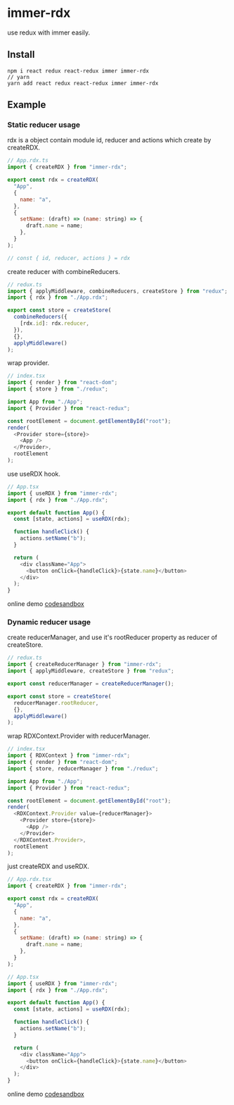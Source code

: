 # immer-rdx

use redux with immer easily.

## Install

```shell
npm i react redux react-redux immer immer-rdx
// yarn
yarn add react redux react-redux immer immer-rdx
```

## Example

### Static reducer usage

rdx is a object contain module id, reducer and actions which create by createRDX.

```javascript
// App.rdx.ts
import { createRDX } from "immer-rdx";

export const rdx = createRDX(
  "App",
  {
    name: "a",
  },
  {
    setName: (draft) => (name: string) => {
      draft.name = name;
    },
  }
);

// const { id, reducer, actions } = rdx
```

create reducer with combineReducers.

```javascript
// redux.ts
import { applyMiddleware, combineReducers, createStore } from "redux";
import { rdx } from "./App.rdx";

export const store = createStore(
  combineReducers({
    [rdx.id]: rdx.reducer,
  }),
  {},
  applyMiddleware()
);
```

wrap provider.

```javascript
// index.tsx
import { render } from "react-dom";
import { store } from "./redux";

import App from "./App";
import { Provider } from "react-redux";

const rootElement = document.getElementById("root");
render(
  <Provider store={store}>
    <App />
  </Provider>,
  rootElement
);
```

use useRDX hook.

```javascript
// App.tsx
import { useRDX } from "immer-rdx";
import { rdx } from "./App.rdx";

export default function App() {
  const [state, actions] = useRDX(rdx);

  function handleClick() {
    actions.setName("b");
  }

  return (
    <div className="App">
      <button onClick={handleClick}>{state.name}</button>
    </div>
  );
}
```

online demo [codesandbox](https://codesandbox.io/s/static-reducer-usage-l4edq)

### Dynamic reducer usage

create reducerManager, and use it's rootReducer property as reducer of createStore.

```javascript
// redux.ts
import { createReducerManager } from "immer-rdx";
import { applyMiddleware, createStore } from "redux";

export const reducerManager = createReducerManager();

export const store = createStore(
  reducerManager.rootReducer,
  {},
  applyMiddleware()
);
```

wrap RDXContext.Provider with reducerManager.

```javascript
// index.tsx
import { RDXContext } from "immer-rdx";
import { render } from "react-dom";
import { store, reducerManager } from "./redux";

import App from "./App";
import { Provider } from "react-redux";

const rootElement = document.getElementById("root");
render(
  <RDXContext.Provider value={reducerManager}>
    <Provider store={store}>
      <App />
    </Provider>
  </RDXContext.Provider>,
  rootElement
);
```

just createRDX and useRDX.

```javascript
// App.rdx.tsx
import { createRDX } from "immer-rdx";

export const rdx = createRDX(
  "App",
  {
    name: "a",
  },
  {
    setName: (draft) => (name: string) => {
      draft.name = name;
    },
  }
);

// App.tsx
import { useRDX } from "immer-rdx";
import { rdx } from "./App.rdx";

export default function App() {
  const [state, actions] = useRDX(rdx);

  function handleClick() {
    actions.setName("b");
  }

  return (
    <div className="App">
      <button onClick={handleClick}>{state.name}</button>
    </div>
  );
}
```

online demo [codesandbox](https://codesandbox.io/s/dynamic-reducer-usage-e577l)

